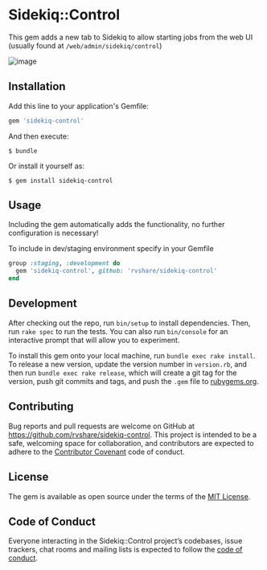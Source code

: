 # Sidekiq::Control

This gem adds a new tab to Sidekiq to allow starting jobs from the web UI (usually found at `/web/admin/sidekiq/control`)

![image](https://user-images.githubusercontent.com/4623792/61005742-c0d11480-a336-11e9-8fbc-6623f246b599.png)

## Installation

Add this line to your application's Gemfile:

```ruby
gem 'sidekiq-control'
```

And then execute:

    $ bundle

Or install it yourself as:

    $ gem install sidekiq-control

## Usage

Including the gem automatically adds the functionality, no further configuration is necessary!

To include in dev/staging environment specify in your Gemfile

```ruby
group :staging, :development do
  gem 'sidekiq-control', github: 'rvshare/sidekiq-control'
end
```

## Development

After checking out the repo, run `bin/setup` to install dependencies. Then, run `rake spec` to run the tests. You can also run `bin/console` for an interactive prompt that will allow you to experiment.

To install this gem onto your local machine, run `bundle exec rake install`. To release a new version, update the version number in `version.rb`, and then run `bundle exec rake release`, which will create a git tag for the version, push git commits and tags, and push the `.gem` file to [rubygems.org](https://rubygems.org).

## Contributing

Bug reports and pull requests are welcome on GitHub at https://github.com/rvshare/sidekiq-control. This project is intended to be a safe, welcoming space for collaboration, and contributors are expected to adhere to the [Contributor Covenant](http://contributor-covenant.org) code of conduct.

## License

The gem is available as open source under the terms of the [MIT License](https://opensource.org/licenses/MIT).

## Code of Conduct

Everyone interacting in the Sidekiq::Control project’s codebases, issue trackers, chat rooms and mailing lists is expected to follow the [code of conduct](https://github.com/rvshare/sidekiq-control/blob/master/CODE_OF_CONDUCT.md).
